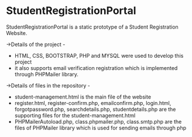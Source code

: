 # StudentRegistrationPortal
StudentRegistrationPortal is a static prototype of a Student Registration Website. 

->Details of the project -
  * HTML, CSS, BOOTSTRAP, PHP and MYSQL were used to develop this project
  * it also supports email verification registration which is implemented through PHPMailer library.
  
->Details of files in the repository -
  * student-management.html is the main file of the website
  * register.html, register-confirm.php, emailconfirm.php, login.html, forgotpassword.php, searchdetails.php, studentdetails.php are the supporting files for the student-management.html
  * PHPMailerAutoload.php, class.phpmailer.php, class.smtp.php are the files of PHPMailer library which is used for sending emails through php 
